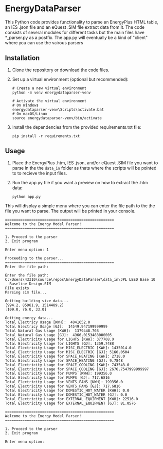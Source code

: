 # EnergyDataParser

This Python code provides functionality to parse an EnergyPlus HTML table, an IES .json file and an eQuest .SIM file extract data from it. The code consists of several modules for different tasks but the main files have \*\_parser.py as a postfix. The app.py will eventually be a kind of "client" where you can use the vairous parsers

## Installation

1. Clone the repository or download the code files.

2. Set up a virtual environment (optional but recommended):

   ```shell
   # Create a new virtual environment
   python -m venv energydataparser-venv

   # Activate the virtual environment
   # On Windows
   energydataparser-venv\Scripts\activate.bat
   # On macOS/Linux
   source energydataparser-venv/bin/activate
   ```

3. Install the dependencies from the provided requirements.txt file:
   ```shell
   pip install -r requirements.txt
   ```

## Usage 

1. Place the EnergyPlus .htm, IES .json, and/or eQuest .SIM file you want to parse in the the `data_in` folder as thats where the scripts will be pointed to to recieve the input files.

2. Run the app.py file if you want a preview on how to extract the .htm data:

   ```shell
   python app.py
   ```

This will display a simple menu where you can enter the file path to the the file you want to parse. The output will be printed in your console.

```
==================================================
Welcome to the Energy Model Parser!
==================================================

1. Proceed to the parser
2. Exit program

```

```
Enter menu option: 1

Proceeding to the parser...
==================================================
Enter the file path:
```

```
Enter the file path: C:\Users\43310\source\repos\EnergyDataParser\data_in\JPL LEED Base 10 - Baseline Design.SIM
File exists
Parsing sim file...

Getting building size data...
[994.2, 85981.9, 1514489.2]
[109.0, 76.0, 33.0]

Getting energy data...
Total Electricy Usage [KWH]:  4041652.0
Total Electricy Usage [GJ]:  14549.947199999999
Total Natural Gas Usage [KWH]:  1379448.708
Total Natural Gas Usage [GJ]:  4966.0153488000005
Total Electricity Usage for LIGHTS [KWH]: 377708.0
Total Electricity Usage for LIGHTS [GJ]: 1359.7488
Total Electricity Usage for MISC_ELECTRIC [KWH]: 1435014.0
Total Electricity Usage for MISC_ELECTRIC [GJ]: 5166.0504
Total Electricity Usage for SPACE_HEATING [KWH]: 2718.0
Total Electricity Usage for SPACE_HEATING [GJ]: 9.7848
Total Electricity Usage for SPACE_COOLING [KWH]: 743543.0
Total Electricity Usage for SPACE_COOLING [GJ]: 2676.7547999999997
Total Electricity Usage for PUMPS [KWH]: 199356.0
Total Electricity Usage for PUMPS [GJ]: 717.6816
Total Electricity Usage for VENTS_FANS [KWH]: 199356.0
Total Electricity Usage for VENTS_FANS [GJ]: 717.6816
Total Electricity Usage for DOMESTIC_HOT_WATER [KWH]: 0.0
Total Electricity Usage for DOMESTIC_HOT_WATER [GJ]: 0.0
Total Electricity Usage for EXTERNAL_EQUIPMENT [KWH]: 22516.0
Total Electricity Usage for EXTERNAL_EQUIPMENT [GJ]: 81.0576

==================================================
Welcome to the Energy Model Parser!
==================================================

1. Proceed to the parser
2. Exit program

Enter menu option:

```
